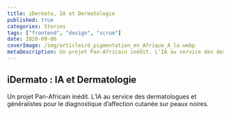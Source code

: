 ```yaml
---
title: iDermato, IA et Dermatologie
published: true
categories: Stories
tags: ["frontend", "design", "scrum"]
date: 2020-09-06
coverImage: /img/articles/d_pigmentation_en_Afrique_A_la.webp
metaDescription: Un projet Pan-Africain inédit. L’IA au service des dermatologues et généralistes pour le diagnostique d’affection cutanée sur peaux noires.
---
```


## iDermato : IA et Dermatologie

Un projet Pan-Africain inédit. L’IA au service des dermatologues et généralistes pour le diagnostique d’affection cutanée sur peaux noires.

